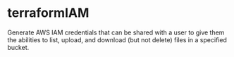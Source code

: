 # terraformIAM
Generate AWS IAM credentials that can be shared with a user to give them the abilities to list, upload, and download (but not delete) files in a specified bucket.
